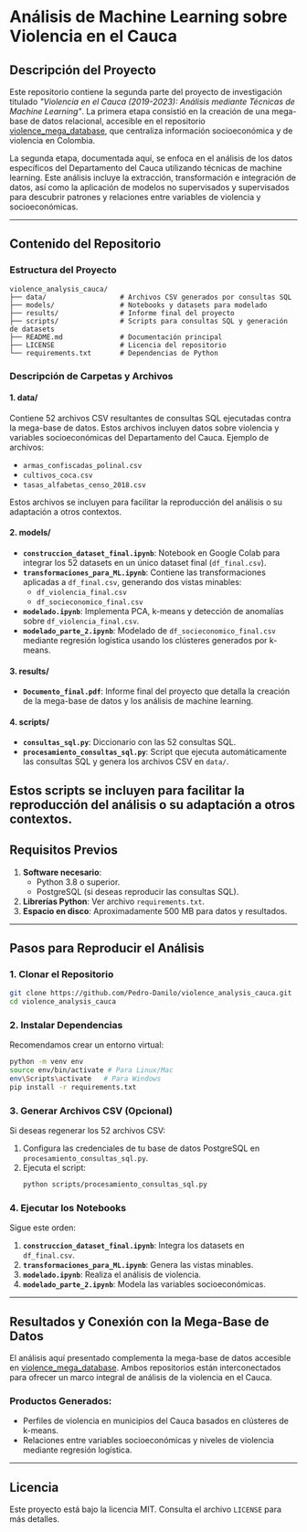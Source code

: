 # Análisis de Machine Learning sobre Violencia en el Cauca

## Descripción del Proyecto
Este repositorio contiene la segunda parte del proyecto de investigación titulado *"Violencia en el Cauca (2019-2023): Análisis mediante Técnicas de Machine Learning"*. La primera etapa consistió en la creación de una mega-base de datos relacional, accesible en el repositorio [violence_mega_database](https://github.com/Pedro-Danilo/violence_mega_database), que centraliza información socioeconómica y de violencia en Colombia.

La segunda etapa, documentada aquí, se enfoca en el análisis de los datos específicos del Departamento del Cauca utilizando técnicas de machine learning. Este análisis incluye la extracción, transformación e integración de datos, así como la aplicación de modelos no supervisados y supervisados para descubrir patrones y relaciones entre variables de violencia y socioeconómicas.

---

## Contenido del Repositorio

### Estructura del Proyecto
```plaintext
violence_analysis_cauca/
├── data/                  # Archivos CSV generados por consultas SQL
├── models/                # Notebooks y datasets para modelado
├── results/               # Informe final del proyecto
├── scripts/               # Scripts para consultas SQL y generación de datasets
├── README.md              # Documentación principal
├── LICENSE                # Licencia del repositorio
└── requirements.txt       # Dependencias de Python
```

### Descripción de Carpetas y Archivos

#### **1. data/**
Contiene 52 archivos CSV resultantes de consultas SQL ejecutadas contra la mega-base de datos. Estos archivos incluyen datos sobre violencia y variables socioeconómicas del Departamento del Cauca. Ejemplo de archivos:
- `armas_confiscadas_polinal.csv`
- `cultivos_coca.csv`
- `tasas_alfabetas_censo_2018.csv`

Estos archivos se incluyen para facilitar la reproducción del análisis o su adaptación a otros contextos.

#### **2. models/**
- **`construccion_dataset_final.ipynb`**: Notebook en Google Colab para integrar los 52 datasets en un único dataset final (`df_final.csv`).
- **`transformaciones_para_ML.ipynb`**: Contiene las transformaciones aplicadas a `df_final.csv`, generando dos vistas minables:
  - `df_violencia_final.csv`
  - `df_socieconomico_final.csv`
- **`modelado.ipynb`**: Implementa PCA, k-means y detección de anomalías sobre `df_violencia_final.csv`.
- **`modelado_parte_2.ipynb`**: Modelado de `df_socieconomico_final.csv` mediante regresión logística usando los clústeres generados por k-means.

#### **3. results/**
- **`Documento_final.pdf`**: Informe final del proyecto que detalla la creación de la mega-base de datos y los análisis de machine learning.

#### **4. scripts/**
- **`consultas_sql.py`**: Diccionario con las 52 consultas SQL.
- **`procesamiento_consultas_sql.py`**: Script que ejecuta automáticamente las consultas SQL y genera los archivos CSV en `data/`.

Estos scripts se incluyen para facilitar la reproducción del análisis o su adaptación a otros contextos.
---

## Requisitos Previos

1. **Software necesario**:
   - Python 3.8 o superior.
   - PostgreSQL (si deseas reproducir las consultas SQL).
2. **Librerías Python**: Ver archivo `requirements.txt`.
3. **Espacio en disco**: Aproximadamente 500 MB para datos y resultados.

---

## Pasos para Reproducir el Análisis

### 1. Clonar el Repositorio
```bash
git clone https://github.com/Pedro-Danilo/violence_analysis_cauca.git
cd violence_analysis_cauca
```

### 2. Instalar Dependencias
Recomendamos crear un entorno virtual:
```bash
python -m venv env
source env/bin/activate # Para Linux/Mac
env\Scripts\activate   # Para Windows
pip install -r requirements.txt
```

### 3. Generar Archivos CSV (Opcional)
Si deseas regenerar los 52 archivos CSV:
1. Configura las credenciales de tu base de datos PostgreSQL en `procesamiento_consultas_sql.py`.
2. Ejecuta el script:
   ```bash
   python scripts/procesamiento_consultas_sql.py
   ```

### 4. Ejecutar los Notebooks
Sigue este orden:
1. **`construccion_dataset_final.ipynb`**: Integra los datasets en `df_final.csv`.
2. **`transformaciones_para_ML.ipynb`**: Genera las vistas minables.
3. **`modelado.ipynb`**: Realiza el análisis de violencia.
4. **`modelado_parte_2.ipynb`**: Modela las variables socioeconómicas.

---

## Resultados y Conexión con la Mega-Base de Datos

El análisis aquí presentado complementa la mega-base de datos accesible en [violence_mega_database](https://github.com/Pedro-Danilo/violence_mega_database). Ambos repositorios están interconectados para ofrecer un marco integral de análisis de la violencia en el Cauca.

### Productos Generados:
- Perfiles de violencia en municipios del Cauca basados en clústeres de k-means.
- Relaciones entre variables socioeconómicas y niveles de violencia mediante regresión logística.

---

## Licencia
Este proyecto está bajo la licencia MIT. Consulta el archivo `LICENSE` para más detalles.